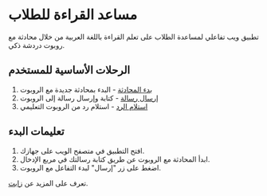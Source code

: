 # مساعد القراءة للطلاب

تطبيق ويب تفاعلي لمساعدة الطلاب على تعلم القراءة باللغة العربية من خلال محادثة مع روبوت دردشة ذكي.

## الرحلات الأساسية للمستخدم

1. [بدء المحادثة](docs/journeys/start-chat.md) - البدء بمحادثة جديدة مع الروبوت
2. [إرسال رسالة](docs/journeys/send-message.md) - كتابة وإرسال رسالة إلى الروبوت
3. [استلام الرد](docs/journeys/receive-response.md) - استلام رد من الروبوت التعليمي

## تعليمات البدء

1. افتح التطبيق في متصفح الويب على جهازك.
2. ابدأ المحادثة مع الروبوت عن طريق كتابة رسالتك في مربع الإدخال.
3. اضغط على زر "إرسال" لبدء التفاعل مع الروبوت.

تعرف على المزيد عن [زابت](https://www.zapt.ai).